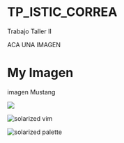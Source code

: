 # TP_ISTIC_CORREA
Trabajo Taller II 

ACA UNA IMAGEN

<!DOCTYPE html>
<html>
<body>

<h1>My Imagen</h1>
<p>imagen Mustang</p>
<img src="https://www.google.com.ar/search?q=imagen+mustang&rlz=1C1CHBF_esAR834AR834&source=lnms&tbm=isch&sa=X&ved=0ahUKEwirtO7D7pnjAhXDKrkGHX_MC-EQ_AUIECgB&biw=1366&bih=657#imgrc=G23KAAcko_50tM:">
</body>
</html>

![solarized vim](https://github.com/LCMATIAS/TP_ISTIC_CORREA/blob/master/Capturas/istic.jpg)

![solarized palette](https://github.com/LCMATIAS/TP_ISTIC_CORREA/blob/master/Capturas/Mustang.jpeg)



